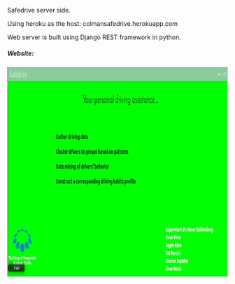 Safedrive server side.

Using heroku as the host: colmansafedrive.herokuapp.com

Web server is built using Django REST framework in python.

##### Website:
<img src="/Capture.PNG" alt="com" width="640" height="480"/>
